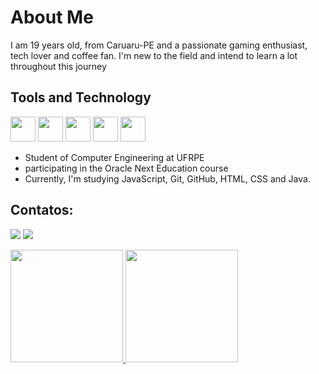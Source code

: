 # About Me
I am 19 years old, from Caruaru-PE and a passionate gaming enthusiast, tech lover and coffee fan. I'm new to the field and intend to learn a lot throughout this journey

## Tools and Technology


<img loading="lazy" src="https://cdn.jsdelivr.net/gh/devicons/devicon/icons/git/git-original.svg" width="40" height="40"/> <img src="https://cdn.jsdelivr.net/gh/devicons/devicon@latest/icons/java/java-original-wordmark.svg" width="40" height="40"/> <img src="https://cdn.jsdelivr.net/gh/devicons/devicon@latest/icons/javascript/javascript-original.svg" width="40" height="40" /> <img src="https://cdn.jsdelivr.net/gh/devicons/devicon@latest/icons/python/python-original.svg" width="40" height="40"/>  <img src="https://cdn.jsdelivr.net/gh/devicons/devicon@latest/icons/github/github-original-wordmark.svg"  idth="40" height="40" />

- Student of Computer Engineering at UFRPE
- participating in the Oracle Next Education course
- Currently, I'm studying JavaScript, Git, GitHub, HTML, CSS and Java.


          

          

## Contatos:

<a href="https://www.linkedin.com/in/abnerbarreto" target="_blank"><img loading="lazy" src="https://img.shields.io/badge/-LinkedIn-%230077B5?style=for-the-badge&logo=linkedin&logoColor=white" target="_blank"></a> <a href = "mailto:abnerlc4@gmail.com"><img loading="lazy" src="https://img.shields.io/badge/Gmail-D14836?style=for-the-badge&logo=gmail&logoColor=white" target="_blank"></a>
  

<div>
<a href="https://github.com/AbnerBarretto">
<img loading="lazy" height="180em" src="https://github-readme-stats.vercel.app/api/top-langs/?username=AbnerBarretto&layout=compact&langs_count=7&theme=dracula"/>
<img loading="lazy" height="180em" src="https://github-readme-stats.vercel.app/api?username=AbnerBarretto&show_icons=true&theme=dracula&include_all_commits=true&count_private=true"/>
</div>


<!--
**AbnerBarretto/AbnerBarretto** is a ✨ _special_ ✨ repository because its `README.md` (this file) appears on your GitHub profile.

Here are some ideas to get you started:

- 🔭 I’m currently working on ...
- 🌱 I’m currently learning ...
- 👯 I’m looking to collaborate on ...
- 🤔 I’m looking for help with ...
- 💬 Ask me about ...
- 📫 How to reach me: ...
- 😄 Pronouns: ...
- ⚡ Fun fact: ...
-->
